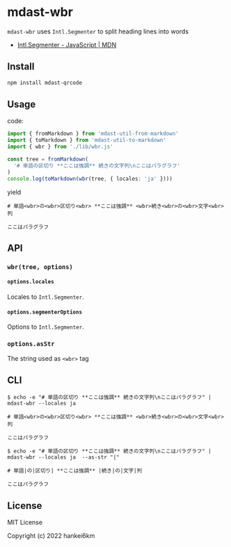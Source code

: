# mdast-wbr

`mdast-wbr` uses `Intl.Segmenter` to split heading lines into words

- [Intl.Segmenter - JavaScript | MDN](https://developer.mozilla.org/en-US/docs/Web/JavaScript/Reference/Global_Objects/Intl/Segmenter)

## Install

```sh
npm install mdast-qrcode
```

## Usage

code:

```ts
import { fromMarkdown } from 'mdast-util-from-markdown'
import { toMarkdown } from 'mdast-util-to-markdown'
import { wbr } from './lib/wbr.js'

const tree = fromMarkdown(
  '# 単語の区切り **ここは強調** 続きの文字列\nここはパラグラフ'
)
console.log(toMarkdown(wbr(tree, { locales: 'ja' })))
```

yield

```
# 単語<wbr>の<wbr>区切り<wbr> **ここは強調** <wbr>続き<wbr>の<wbr>文字<wbr>列

ここはパラグラフ
```

## API

### `wbr(tree, options)`

#### `options.locales`

Locales to `Intl.Segmenter`.

#### `options.segmenterOptions`

Options to `Intl.Segmenter`.

### `options.asStr`

The string used as `<wbr>` tag

## CLI

```console
$ echo -e "# 単語の区切り **ここは強調** 続きの文字列\nここはパラグラフ" | mdast-wbr --locales ja

# 単語<wbr>の<wbr>区切り<wbr> **ここは強調** <wbr>続き<wbr>の<wbr>文字<wbr>列

ここはパラグラフ

$ echo -e "# 単語の区切り **ここは強調** 続きの文字列\nここはパラグラフ" | mdast-wbr --locales ja  --as-str "|"

# 単語|の|区切り| **ここは強調** |続き|の|文字|列

ここはパラグラフ

```

## License

MIT License

Copyright (c) 2022 hankei6km
